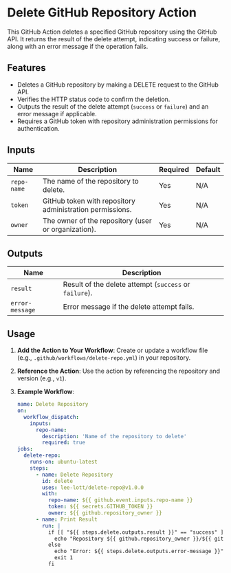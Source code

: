 # Delete GitHub Repository Action

This GitHub Action deletes a specified GitHub repository using the GitHub API. It returns the result of the delete attempt, indicating success or failure, along with an error message if the operation fails.

## Features
- Deletes a GitHub repository by making a DELETE request to the GitHub API.
- Verifies the HTTP status code to confirm the deletion.
- Outputs the result of the delete attempt (`success` or `failure`) and an error message if applicable.
- Requires a GitHub token with repository administration permissions for authentication.

## Inputs
| Name        | Description                                              | Required | Default |
|-------------|----------------------------------------------------------|----------|---------|
| `repo-name` | The name of the repository to delete.                    | Yes      | N/A     |
| `token`     | GitHub token with repository administration permissions. | Yes      | N/A     |
| `owner`     | The owner of the repository (user or organization).      | Yes      | N/A     |

## Outputs
| Name           | Description                                         |
|----------------|-----------------------------------------------------|
| `result`       | Result of the delete attempt (`success` or `failure`). |
| `error-message`| Error message if the delete attempt fails.          |

## Usage
1. **Add the Action to Your Workflow**:
   Create or update a workflow file (e.g., `.github/workflows/delete-repo.yml`) in your repository.

2. **Reference the Action**:
   Use the action by referencing the repository and version (e.g., `v1`).

3. **Example Workflow**:
   ```yaml
   name: Delete Repository
   on:
     workflow_dispatch:
       inputs:
         repo-name:
           description: 'Name of the repository to delete'
           required: true
   jobs:
     delete-repo:
       runs-on: ubuntu-latest
       steps:
         - name: Delete Repository
           id: delete
           uses: lee-lott/delete-repo@v1.0.0
           with:
             repo-name: ${{ github.event.inputs.repo-name }}
             token: ${{ secrets.GITHUB_TOKEN }}
             owner: ${{ github.repository_owner }}
         - name: Print Result
           run: |
             if [[ "${{ steps.delete.outputs.result }}" == "success" ]]; then
               echo "Repository ${{ github.repository_owner }}/${{ github.event.inputs.repo-name }} successfully deleted."
             else
               echo "Error: ${{ steps.delete.outputs.error-message }}"
               exit 1
             fi
